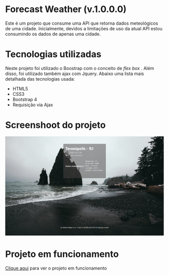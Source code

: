 # Forecast Weather (v.1.0.0.0)
Este é um projeto que consume uma API que retorna dados meteológicos de uma cidade. Inicialmente, devidos a limitações de uso da atual API estou consumindo os dados de apenas uma cidade. 

# Tecnologias utilizadas
Neste projeto foi utilizado o Boostrap com o conceito de *flex box* . Além disso, foi utilizado também ajax com Jquery. Abaixo uma lista mais detalhada das tecnologias usada:

* HTML5
* CSS3
* Bootstrap 4
* Requisição via Ajax

# Screenshoot do projeto

![Screenshot do projeto rodando](https://raw.githubusercontent.com/fabioalmeida100/Forecast-Page/master/assets/img/screenshoot_v1.0.png)

# Projeto em funcionamento
[Clique aqui](https://fabiodeveloper.com/projects/forecast/index.html) para ver o projeto em funcionamento